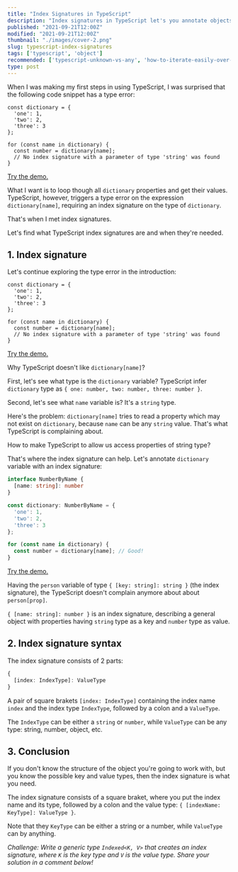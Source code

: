 ```yaml
---
title: "Index Signatures in TypeScript"
description: "Index signatures in TypeScript let's you annotate objects of unknown structure."
published: "2021-09-21T12:00Z"
modified: "2021-09-21T12:00Z"
thumbnail: "./images/cover-2.png"
slug: typescript-index-signatures
tags: ['typescript', 'object']
recommended: ['typescript-unknown-vs-any', 'how-to-iterate-easily-over-object-properties-in-javascript']
type: post
---
```


When I was making my first steps in using TypeScript, I was surprised that the following code snippet has a type error:

```typescript{9}
const dictionary = {
  'one': 1,
  'two': 2,
  'three': 3
};

for (const name in dictionary) {
  const number = dictionary[name];
  // No index signature with a parameter of type 'string' was found
}
```

[Try the demo.](https://www.typescriptlang.org/play?#code/MYewdgzgLgBAJgS2FB4CGAnAnjAvDAbwFgAoGGAcnAFMKAuGARgBpTyKoB3EemAJlZlKUABYZqtBgGZSAXwDcpUgDMQGGAApQkWGDQBbajARh4SFOmwBKQmxjboMMAFd9AI2rr8iZKj3YAbT1DAF1FIQB6CJgAORBjMDhqAA8YCAQAcz0oZ3EYTgRRGDQYAAdMA2ooTxgQZRgoLFKjCmgMEwyKfLQIGFVnRLkgA)

What I want is to loop though all `dictionary` properties and get their values. TypeScript, however, triggers a type error on the expression `dictionary[name]`, requiring an index signature on the type of `dictionary`.  

That's when I met index signatures. 

Let's find what TypeScript index signatures are and when they're needed.  

## 1. Index signature

Let's continue exploring the type error in the introduction:  

```typescript{9}
const dictionary = {
  'one': 1,
  'two': 2,
  'three': 3
};

for (const name in dictionary) {
  const number = dictionary[name];
  // No index signature with a parameter of type 'string' was found
}
```

[Try the demo.](https://www.typescriptlang.org/play?#code/MYewdgzgLgBAJgS2FB4CGAnAnjAvDAbwFgAoGGAcnAFMKAuGARgBpTyKoB3EemAJlZlKUABYZqtBgGZSAXwDcpUgDMQGGAApQkWGDQBbajARh4SFOmwBKQmxjboMMAFd9AI2rr8iZKj3YAbT1DAF1FIQB6CJgAORBjMDhqAA8YCAQAcz0oZ3EYTgRRGDQYAAdMA2ooTxgQZRgoLFKjCmgMEwyKfLQIGFVnRLkgA)

Why TypeScript doesn't like `dictionary[name]`?  

First, let's see what type is the `dictionary` variable? TypeScript infer `dictionary` type as `{ one: number, two: number, three: number }`.  

Second, let's see what `name` variable is? It's a `string` type.  

Here's the problem: `dictionary[name]` tries to read a property which may not exist on `dictionary`, because `name` can be any `string` value. That's what TypeScript is complaining about.  

How to make TypeScript to allow us access properties of string type?  

That's where the index signature can help. Let's annotate `dictionary` variable with an index signature:

```typescript
interface NumberByName {
  [name: string]: number
}

const dictionary: NumberByName = {
  'one': 1,
  'two': 2,
  'three': 3
};

for (const name in dictionary) {
  const number = dictionary[name]; // Good!
}
```

[Try the demo.](https://www.typescriptlang.org/play?#code/JYOwLgpgTgZghgYwgAgHIFcC2AjaAhAT1TkxQG8BYAKGWQG0QSIAuZAZzClAHMBdVkFlxRqAX2rUEAexAdkAE2AIwwGXCgFWGHPiJNkAXmSUayAOQyIZ1gEYANNVpmwAdynXkAJgennACygIK1YAZjEAbgkqGCkoZAAKaVkwZEZSZFAFJRU1DQBKY0dkJLlBHTijRWVVRg0GJl5w5AB6ZuQAcSkpeQBCMSA)

Having the `person` variable of type `{ [key: string]: string }` (the index signature), the TypeScript doesn't complain anymore about about `person[prop]`.  

`{ [name: string]: number }` is an index signature, describing a general object with properties having `string` type as a key and `number` type as value.  

## 2. Index signature syntax

The index signature consists of 2 parts: 

```typescript
{
  [index: IndexType]: ValueType
}
```

A pair of square brakets `[index: IndexType]` containing the index name `index` and the index type `IndexType`, followed by a colon and a `ValueType`.  

The `IndexType` can be either a `string` or `number`, while `ValueType` can be any type: string, number, object, etc.  

## 3. Conclusion

If you don't know the structure of the object you're going to work with, but you know the possible key and value types, then the index signature is
what you need.  

The index signature consists of a square braket, where you put the index name and its type, followed by a colon and the value type: `{ [indexName: KeyType]: ValueType }`.  

Note that they `KeyType` can be either a string or a number, while `ValueType` can by anything.  

*Challenge: Write a generic type `Indexed<K, V>` that creates an index signature, where `K` is the key type and `V` is the value type. Share your
solution in a comment below!* 